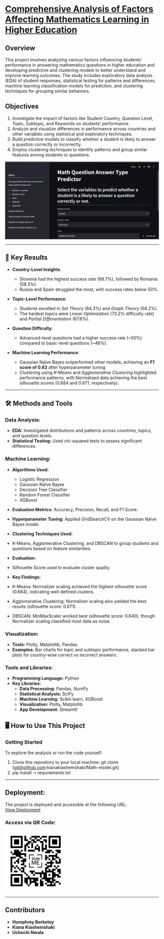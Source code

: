 # [Comprehensive Analysis of Factors Affecting Mathematics Learning in Higher Education](https://result-answer.streamlit.app/ "Comprehensive Analysis of Factors Affecting Mathematics Learning in Higher Education")


## Overview
This project involves analyzing various factors influencing students' performance in answering mathematics questions in higher education and developing predictive and clustering models to better understand and improve learning outcomes. The study includes exploratory data analysis (EDA) of student responses, statistical testing for patterns and differences, machine learning classification models for prediction, and clustering techniques for grouping similar behaviors.

## Objectives
1. Investigate the impact of factors like Student Country, Question Level, Topic, Subtopic, and Keywords on students' performance.
2. Analyze and visualize differences in performance across countries and other variables using statistical and exploratory techniques.
3. Build predictive models to classify whether a student is likely to answer a question correctly or incorrectly.
4. Employ clustering techniques to identify patterns and group similar features among students or questions.

![Project Overview](overview.png "Overview of the Project")

---

## 🚀 Key Results

- **Country-Level Insights**:  
  - Slovenia had the highest success rate (68.7%), followed by Romania (58.3%).  
  - Russia and Spain struggled the most, with success rates below 50%.

- **Topic-Level Performance**:  
  - Students excelled in *Set Theory* (64.3%) and *Graph Theory* (58.2%).  
  - The hardest topics were *Linear Optimization* (73.2% difficulty rate) and *Partial Differentiation* (67.6%).

- **Question Difficulty**:  
  - Advanced-level questions had a higher success rate (~50%) compared to basic-level questions (~46%).

- **Machine Learning Performance**:  
  - Gaussian Naïve Bayes outperformed other models, achieving an **F1 score of 0.62** after hyperparameter tuning.  
  - Clustering using *K-Means* and *Agglomerative Clustering* highlighted performance patterns, with Normalized data achieving the best silhouette scores (0.684 and 0.671, respectively).

---

## 🛠 Methods and Tools
### Data Analysis:
- **EDA:** Investigated distributions and patterns across countries, topics, and question levels.
- **Statistical Testing:** Used chi-squared tests to assess significant differences.

### Machine Learning:
- **Algorithms Used:** 
  - Logistic Regression
  - Gaussian Naïve Bayes
  - Decision Tree Classifier
  - Random Forest Classifier
  - XGBoost
- **Evaluation Metrics:** Accuracy, Precision, Recall, and F1 Score.
- **Hyperparameter Tuning:** Applied GridSearchCV on the Gaussian Naïve Bayes model.

- **Clustering Techniques Used:**
 - K-Means, Agglomerative Clustering, and DBSCAN to group students and questions based on feature similarities.
 - **Evaluation:**
 - Silhouette Score used to evaluate cluster quality.
 - **Key Findings:**
 - K-Means: Normalizer scaling achieved the highest silhouette score (0.684), indicating well-defined clusters.
 - Agglomerative Clustering: Normalizer scaling also yielded the best results (silhouette score: 0.671).
 - DBSCAN: MinMaxScaler worked best (silhouette score: 0.640), though Normalizer scaling classified most data as noise.

### Visualization:
- **Tools:** Plotly, Matplotlib, Pandas.
- **Examples:** Bar charts for topic and subtopic performance, stacked bar plots for country-wise correct vs incorrect answers.

### Tools and Libraries:
- **Programming Language:** Python
- **Key Libraries:** 
  - **Data Processing:** Pandas, NumPy
  - **Statistical Analysis:** SciPy
  - **Machine Learning:** Scikit-learn, XGBoost
  - **Visualization:** Plotly, Matplotlib
  - **App Development:** Streamlit

## 🖥 How to Use This Project
### Getting Started
To explore the analysis or run the code yourself:

1. Clone this repository to your local machine:
   git clone (git@github.com:kianakiashemshaki/Math-model.git)
2. pip install -r requirements.txt
   
---

## **Deployment**:
The project is deployed and accessible at the following URL:  
[View Deployment](https://result-answer.streamlit.app/)

### **Access via QR Code**:
<img src="frame.png" alt="QR Code" width="200" />

--- 
## Contributors

- **Humphrey Borketey**
- **Kiana Kiashemshaki**
- **Uchechi Nwala**




